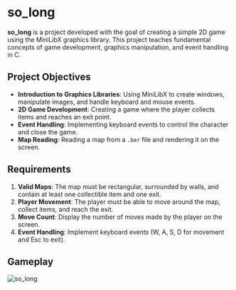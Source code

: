 # so_long

**so_long** is a project developed with the goal of creating a simple 2D game using the MiniLibX graphics library. This project teaches fundamental concepts of game development, graphics manipulation, and event handling in C.

## Project Objectives

- **Introduction to Graphics Libraries**: Using MiniLibX to create windows, manipulate images, and handle keyboard and mouse events.
- **2D Game Development**: Creating a game where the player collects items and reaches an exit point.
- **Event Handling**: Implementing keyboard events to control the character and close the game.
- **Map Reading**: Reading a map from a `.ber` file and rendering it on the screen.

## Requirements

1. **Valid Maps**: The map must be rectangular, surrounded by walls, and contain at least one collectible item and one exit.
2. **Player Movement**: The player must be able to move around the map, collect items, and reach the exit.
3. **Move Count**: Display the number of moves made by the player on the screen.
4. **Event Handling**: Implement keyboard events (W, A, S, D for movement and Esc to exit).

## Gameplay

![so_long](https://github.com/brunofmsilva11/So_long/issues/1#issue-2319393556)
